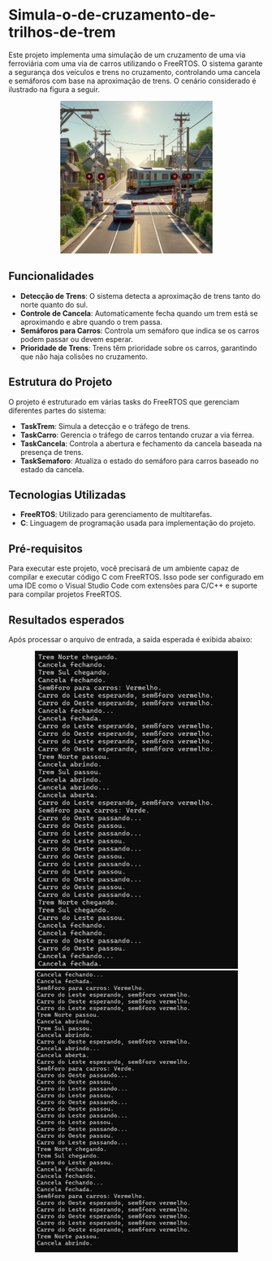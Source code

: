 # Simula-o-de-cruzamento-de-trilhos-de-trem


Este projeto implementa uma simulação de um cruzamento de uma via ferroviária com uma via de carros utilizando o FreeRTOS. O sistema garante a segurança dos veículos e trens no cruzamento, controlando uma cancela e semáforos com base na aproximação de trens. O cenário considerado é ilustrado na figura a seguir.
<p align="center">
  <img src="imgs/3.png" width="300" ">
</p>

## Funcionalidades

- **Detecção de Trens**: O sistema detecta a aproximação de trens tanto do norte quanto do sul.
- **Controle de Cancela**: Automaticamente fecha quando um trem está se aproximando e abre quando o trem passa.
- **Semáforos para Carros**: Controla um semáforo que indica se os carros podem passar ou devem esperar.
- **Prioridade de Trens**: Trens têm prioridade sobre os carros, garantindo que não haja colisões no cruzamento.

## Estrutura do Projeto

O projeto é estruturado em várias tasks do FreeRTOS que gerenciam diferentes partes do sistema:

- **TaskTrem**: Simula a detecção e o tráfego de trens.
- **TaskCarro**: Gerencia o tráfego de carros tentando cruzar a via férrea.
- **TaskCancela**: Controla a abertura e fechamento da cancela baseada na presença de trens.
- **TaskSemaforo**: Atualiza o estado do semáforo para carros baseado no estado da cancela.

## Tecnologias Utilizadas

- **FreeRTOS**: Utilizado para gerenciamento de multitarefas.
- **C**: Linguagem de programação usada para implementação do projeto.

## Pré-requisitos

Para executar este projeto, você precisará de um ambiente capaz de compilar e executar código C com FreeRTOS. Isso pode ser configurado em uma IDE como o Visual Studio Code com extensões para C/C++ e suporte para compilar projetos FreeRTOS.

## Resultados esperados

Após processar o arquivo de entrada, a saída esperada é exibida abaixo: 

<p align="center">
  <img src="imgs/1.jpeg" width="400" ">
  <br>
  <img src="imgs/2.jpeg" width="400" ">

</p>

